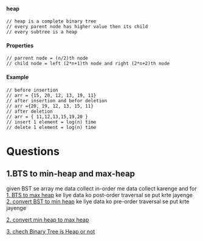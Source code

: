 #### heap

    // heap is a complete binary tree
    // every parent node has higher value then its child
    // every subtree is a heap

#### Properties 

    // parrent node = (n/2)th node
    // child node = left (2*n+1)th node and right (2*n+2)th node

#### Example

    // before insertion
    // arr = {15, 20, 12, 13, 19, 11}
    // after insertion and befor deletion
    // arr ={20, 19, 12, 13, 15, 11}
    // after deletion
    // arr = { 11,12,13,15,19,20 }
    // insert 1 element = log(n) time
    // delete 1 element = log(n) time

# Questions

## 1.BTS to min-heap and max-heap
given BST se array me data collect in-order me data collect karenge and for [1. BTS to max heap](https://github.com/BhavinRaichura/algo/blob/main/binary%20search%20tree/BST%20to%20max%20heap.cpp) ke liye data ko post-order traversal se put krte jayenge [2. convert BST to min heap](https://www.geeksforgeeks.org/convert-bst-min-heap/) ke liye data ko pre-order traversal se put krte jayenge


[2. convert min heap to max heap](https://www.geeksforgeeks.org/convert-min-heap-to-max-heap/)

[3. chech Binary Tree is Heap or not](https://www.geeksforgeeks.org/check-if-a-given-binary-tree-is-heap/)


